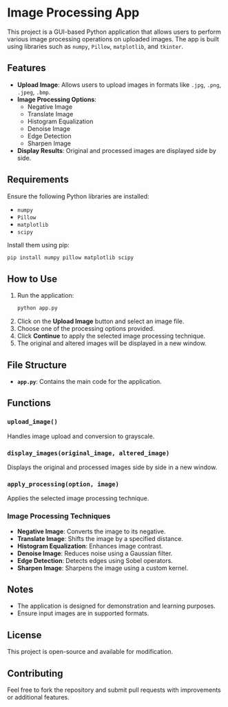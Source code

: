 
# Image Processing App

This project is a GUI-based Python application that allows users to perform various image processing operations on uploaded images. The app is built using libraries such as `numpy`, `Pillow`, `matplotlib`, and `tkinter`.

## Features
- **Upload Image**: Allows users to upload images in formats like `.jpg`, `.png`, `.jpeg`, `.bmp`.
- **Image Processing Options**:
  - Negative Image
  - Translate Image
  - Histogram Equalization
  - Denoise Image
  - Edge Detection
  - Sharpen Image
- **Display Results**: Original and processed images are displayed side by side.

## Requirements
Ensure the following Python libraries are installed:
- `numpy`
- `Pillow`
- `matplotlib`
- `scipy`

Install them using pip:
```bash
pip install numpy pillow matplotlib scipy
```

## How to Use
1. Run the application:
   ```bash
   python app.py
   ```
2. Click on the **Upload Image** button and select an image file.
3. Choose one of the processing options provided.
4. Click **Continue** to apply the selected image processing technique.
5. The original and altered images will be displayed in a new window.

## File Structure
- **`app.py`**: Contains the main code for the application.

## Functions
### `upload_image()`
Handles image upload and conversion to grayscale.

### `display_images(original_image, altered_image)`
Displays the original and processed images side by side in a new window.

### `apply_processing(option, image)`
Applies the selected image processing technique.

### Image Processing Techniques
- **Negative Image**: Converts the image to its negative.
- **Translate Image**: Shifts the image by a specified distance.
- **Histogram Equalization**: Enhances image contrast.
- **Denoise Image**: Reduces noise using a Gaussian filter.
- **Edge Detection**: Detects edges using Sobel operators.
- **Sharpen Image**: Sharpens the image using a custom kernel.

## Notes
- The application is designed for demonstration and learning purposes.
- Ensure input images are in supported formats.

## License
This project is open-source and available for modification.

## Contributing
Feel free to fork the repository and submit pull requests with improvements or additional features.

